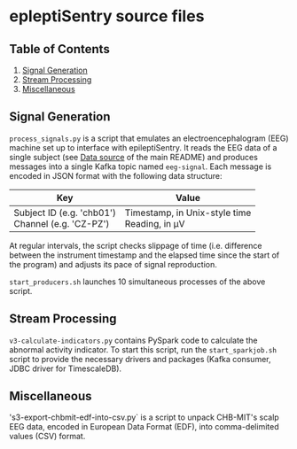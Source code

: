 # epleptiSentry source files

## Table of Contents

1. [Signal Generation](signal-generation)
2. [Stream Processing](stream-processing)
3. [Miscellaneous](miscellaneous)

## Signal Generation

`process_signals.py` is a script that emulates an electroencephalogram (EEG) machine set up to interface with epileptiSentry. It reads the EEG data of a single subject (see [Data source](../README.md#data-source) of the main README) and produces messages into a single Kafka topic named `eeg-signal`. Each message is encoded in JSON format with  the following data structure:

Key | Value
--- | -----
Subject ID (e.g. 'chb01')<br>Channel (e.g. 'CZ-PZ') |Timestamp, in Unix-style time<br>Reading, in μV

At regular intervals, the script checks slippage of time (i.e. difference between the instrument timestamp and the elapsed time since the start of the program) and adjusts its pace of signal reproduction.

`start_producers.sh` launches 10 simultaneous processes of the above script.

## Stream Processing

`v3-calculate-indicators.py` contains PySpark code to calculate the abnormal activity indicator. To start this script, run the `start_sparkjob.sh` script to provide the necessary drivers and packages (Kafka consumer, JDBC driver for TimescaleDB).

## Miscellaneous

's3-export-chbmit-edf-into-csv.py` is a script to unpack CHB-MIT's scalp EEG data, encoded in European Data Format (EDF), into comma-delimited values (CSV) format.
